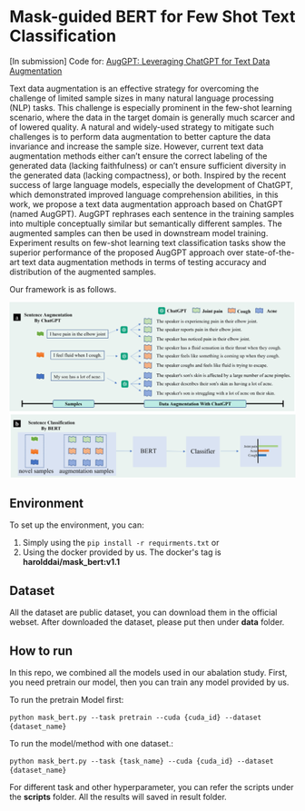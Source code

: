 # Mask-guided BERT for Few Shot Text Classification
\[In submission\] Code for: [AugGPT: Leveraging ChatGPT for Text Data Augmentation](https://arxiv.org/abs/2302.13007)

Text data augmentation is an effective strategy for overcoming the challenge of limited sample sizes in many natural language processing (NLP) tasks. This challenge is especially prominent in the few-shot learning scenario, where the data in the target domain is generally much scarcer and of lowered quality. A natural and widely-used strategy to mitigate such challenges is to perform data augmentation to better capture the data invariance and increase the sample size. However, current text data augmentation methods either can’t ensure the correct labeling of the generated data (lacking faithfulness) or can’t ensure sufficient diversity in the generated data (lacking compactness), or both. Inspired by the recent success of large language models, especially the development of ChatGPT, which demonstrated improved language comprehension abilities, in this work, we propose a text data augmentation approach based on ChatGPT (named AugGPT). AugGPT rephrases each sentence in the training samples into multiple conceptually similar but semantically different samples. The augmented samples can then be used in downstream model training. Experiment results on few-shot learning text classification tasks show the superior performance of the proposed AugGPT approach over state-of-the-art text data augmentation methods in terms of testing accuracy and distribution of the augmented samples.


Our framework is as follows.

<img src="fig/f1.png" width=700></img>

## Environment

To set up the environment, you can:
1. Simply using the `pip install -r requirments.txt`  or 
2. Using the docker provided by us. The docker's tag is **harolddai/mask_bert:v1.1**

## Dataset 
All the dataset are public dataset, you can download them in the official webset. After downloaded the dataset, please put then under **data** folder.

## How to run

In this repo, we combined all the models used in our abalation study. First, you need pretrain our model, then you can train any model provided by us. 

To run the pretrain Model first:

    python mask_bert.py --task pretrain --cuda {cuda_id} --dataset {dataset_name}  

To run the model/method with one dataset.:
    
    python mask_bert.py --task {task_name} --cuda {cuda_id} --dataset {dataset_name} 

For different task and other hyperparameter, you can refer the scripts under the **scripts** folder. All the results will saved in result folder. 


